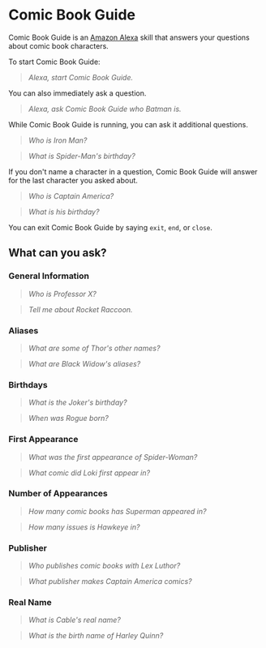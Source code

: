 # Comic Book Guide

Comic Book Guide is an
[Amazon Alexa](https://developer.amazon.com/public/solutions/alexa)
skill that answers your questions about comic book characters.

To start Comic Book Guide:

> *Alexa, start Comic Book Guide.*

You can also immediately ask a question.

> *Alexa, ask Comic Book Guide who Batman is.*

While Comic Book Guide is running, you can ask it additional questions.

> *Who is Iron Man?*

> *What is Spider-Man's birthday?*

If you don't name a character in a question, Comic Book Guide will answer for
the last character you asked about.

> *Who is Captain America?*

> *What is his birthday?*

You can exit Comic Book Guide by saying `exit`, `end`, or `close`.

## What can you ask?

### General Information

> *Who is Professor X?*

> *Tell me about Rocket Raccoon.*

### Aliases

> *What are some of Thor's other names?*

> *What are Black Widow's aliases?*

### Birthdays

> *What is the Joker's birthday?*

> *When was Rogue born?*

### First Appearance

> *What was the first appearance of Spider-Woman?*

> *What comic did Loki first appear in?*

### Number of Appearances

> *How many comic books has Superman appeared in?*

> *How many issues is Hawkeye in?*

### Publisher

> *Who publishes comic books with Lex Luthor?*

> *What publisher makes Captain America comics?*

### Real Name

> *What is Cable's real name?*

> *What is the birth name of Harley Quinn?*

